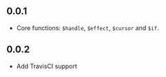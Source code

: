 ## 0.0.1

- Core functions: `$handle`, `$effect`, `$cursor` and `$if`.

## 0.0.2

- Add TravisCI support